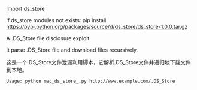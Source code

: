 import ds_store

if ds_store modules not exists:
	pip install https://pypi.python.org/packages/source/d/ds_store/ds_store-1.0.0.tar.gz

A .DS_Store file disclosure exploit. 

It parse .DS_Store file and download files recursively.

这是一个.DS\_Store文件泄漏利用脚本，它解析.DS_Store文件并递归地下载文件到本地。

    Usage: python mac_ds_store_.py http://www.example.com/.DS_Store
